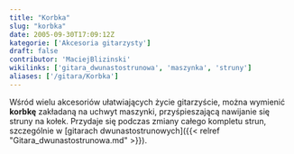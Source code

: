 ```yaml
---
title: "Korbka"
slug: "korbka"
date: 2005-09-30T17:09:12Z
kategorie: ['Akcesoria gitarzysty']
draft: false
contributor: 'MaciejBlizinski'
wikilinks: ['gitara_dwunastostrunowa', 'maszynka', 'struny']
aliases: ['/gitara/Korbka']
---
```

Wśród wielu akcesoriów ułatwiających życie gitarzyście, można wymienić
**korbkę** zakładaną na uchwyt maszynki<!-- link nie odnosił się do niczego: 'Korbka' (PosixPath('Korbka.md')) links to 'maszynka' (PosixPath('/no/path/exists')) and that does not exist -->,
przyśpieszającą nawijanie się struny<!-- link nie odnosił się do niczego: 'Korbka' (PosixPath('Korbka.md')) links to 'struny' (PosixPath('/no/path/exists')) and that does not exist --> na kołek.
Przydaje się podczas zmiany całego kompletu strun, szczególnie w
[gitarach dwunastostrunowych]({{< relref "Gitara_dwunastostrunowa.md" >}}).

